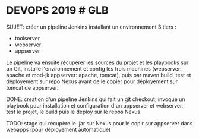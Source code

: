  # DEVOPS 2019 # GLB #


SUJET:
créer un pipeline Jenkins installant un environnement 3 tiers :
  - toolserver
  - webserver 
  - appserver
  
Le pipeline va ensuite récupérer les sources du projet et les playbooks sur un Git, installe l'environnement et config les trois machines (webserver: apache et mod-jk appserver: apache, tomcat), puis par maven build, test et deployement sur repo Nexus avant de le copier pour déployement sur tomcat de appserver.


DONE:
creation d'un pipeline Jenkins qui fait un git checkout, invoque un playbook pour installation et configuration d'un appserver et webserver, test le projet, le build puis le deploy sur le repos Nexus.


TODO:
stage qui récupère le .jar sur Nexus pour le copir sur appserver dans webapps (pour déployement automatique)
